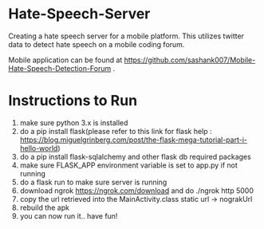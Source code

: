 # Hate-Speech-Server

Creating a hate speech server for a mobile platform. This utilizes twitter data to detect hate speech on a mobile coding forum. 

Mobile application can be found at https://github.com/sashank007/Mobile-Hate-Speech-Detection-Forum .

# Instructions to Run

1. make sure python 3.x is installed
2. do a pip install flask(please refer to this link for flask help : https://blog.miguelgrinberg.com/post/the-flask-mega-tutorial-part-i-hello-world)
3. do a pip install flask-sqlalchemy and other flask db required packages
4. make sure FLASK_APP environment variable is set to app.py if not running
5. do a flask run to make sure server is running
6. download ngrok https://ngrok.com/download and do ./ngrok http 5000
7. copy the url retrieved into the MainActivity.class static url -> nograkUrl
8. rebuild the apk
9. you can now run it.. have fun!
